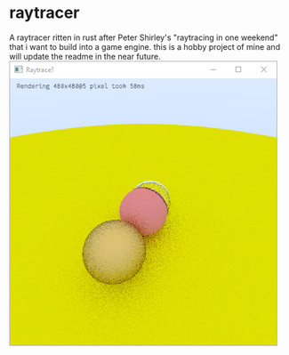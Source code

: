 # raytracer
A raytracer ritten in rust after Peter Shirley's "raytracing in one weekend" that i want to build into a game engine.
this is a hobby project of mine and will update the readme in the near future.
![demo pic:](demo.png)
